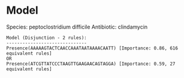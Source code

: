 
# Model

Species: peptoclostridium difficile
Antibiotic: clindamycin

```
Model (Disjunction - 2 rules):
------------------------------
Presence(AAAAAGTACTCAACCAAATAATAAAACAATT) [Importance: 0.86, 616 equivalent rules]
OR
Presence(ATCGTTATCCCTAAGTTGAAGAACAGTAGGA) [Importance: 0.59, 27 equivalent rules]

```

